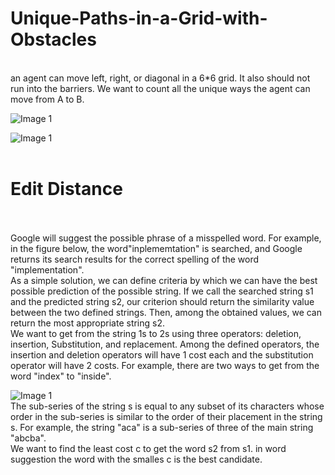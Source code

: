 # Unique-Paths-in-a-Grid-with-Obstacles
<br>
an agent can move left, right, or diagonal in a 6*6 grid. It also should not run into the barriers. We want to count all the unique ways the agent can move from A to B.
<br>

![Image 1](images/system.jpg)
<br> 

![Image 1](images/system.jpg)
<br> 
<br>
# Edit Distance
<br>
<br>
Google will suggest the possible phrase of a misspelled word. For example, in the figure below, the word"inplememtation" is searched, and Google returns its search results for the correct spelling of the word "implementation".
<br>
As a simple solution, we can define criteria by which we can have the best possible prediction of the possible string. If we call the searched string s1 and the predicted string s2, our criterion should return the similarity value between the two defined strings. Then, among the obtained values, we can return the most appropriate string s2.
<br>
We want to get from the string 1s to 2s using three operators: deletion, insertion, Substitution, and replacement. Among the defined operators, the insertion and deletion operators will have 1 cost each and the substitution operator will have 2 costs. For example, there are two ways to get from the word "index" to "inside".
<br>

![Image 1](images/system.jpg)
<br> 
The sub-series of the string s is equal to any subset of its characters whose order in the sub-series is similar to the order of their placement in the string s. For example, the string "aca" is a sub-series of three of the main string "abcba".
<br>
We want to find the least cost c to get the word s2 from s1. in word suggestion the word with the smalles c is the best candidate.
<br>

